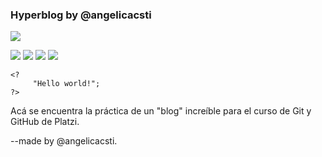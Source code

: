 ### Hyperblog by @angelicacsti

![](https://emojitool.com/img/google/android-12.0/regional-indicator-symbol-letter-a-2229.png)

![](https://img.shields.io/github/stars/pandao/editor.md.svg) ![](https://img.shields.io/github/forks/pandao/editor.md.svg) ![](https://img.shields.io/github/tag/pandao/editor.md.svg) ![](https://img.shields.io/github/release/pandao/editor.md.svg) 

	<?
         "Hello world!";
    ?>
	
Acá se encuentra la práctica de un "blog" increíble para el curso de Git y GitHub de Platzi. 

--made by @angelicacsti. 
